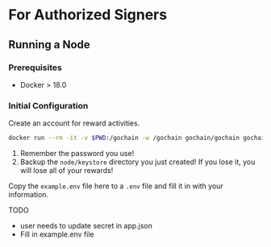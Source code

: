 # For Authorized Signers

## Running a Node

### Prerequisites

* Docker > 18.0

### Initial Configuration

Create an account for reward activities.

```sh
docker run --rm -it -v $PWD:/gochain -w /gochain gochain/gochain gochain --datadir /gochain/node account new
```

1. Remember the password you use!
2. Backup the `node/keystore` directory you just created! If you lose it, you will lose all of your rewards!

Copy the `example.env` file here to a `.env` file and fill it in with your information.

TODO

* user needs to update secret in app.json
* Fill in example.env file

